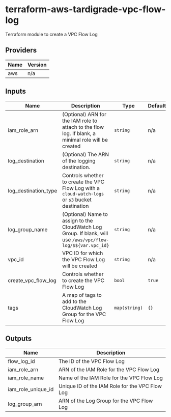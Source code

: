 # terraform-aws-tardigrade-vpc-flow-log

Terraform module to create a VPC Flow Log


<!-- BEGIN TFDOCS -->
## Providers

| Name | Version |
|------|---------|
| aws | n/a |

## Inputs

| Name | Description | Type | Default | Required |
|------|-------------|------|---------|:-----:|
| iam\_role\_arn | (Optional) ARN for the IAM role to attach to the flow log. If blank, a minimal role will be created | `string` | n/a | yes |
| log\_destination | (Optional) The ARN of the logging destination. | `string` | n/a | yes |
| log\_destination\_type | Controls whether to create the VPC Flow Log with a `cloud-watch-logs` or `s3` bucket destination | `string` | n/a | yes |
| log\_group\_name | (Optional) Name to assign to the CloudWatch Log Group. If blank, will use `/aws/vpc/flow-log/$${var.vpc_id}` | `string` | n/a | yes |
| vpc\_id | VPC ID for which the VPC Flow Log will be created | `string` | n/a | yes |
| create\_vpc\_flow\_log | Controls whether to create the VPC Flow Log | `bool` | `true` | no |
| tags | A map of tags to add to the CloudWatch Log Group for the VPC Flow Log | `map(string)` | `{}` | no |

## Outputs

| Name | Description |
|------|-------------|
| flow\_log\_id | The ID of the VPC Flow Log |
| iam\_role\_arn | ARN of the IAM Role for the VPC Flow Log |
| iam\_role\_name | Name of the IAM Role for the VPC Flow Log |
| iam\_role\_unique\_id | Unique ID of the IAM Role for the VPC Flow Log |
| log\_group\_arn | ARN of the Log Group for the VPC Flow Log |

<!-- END TFDOCS -->
